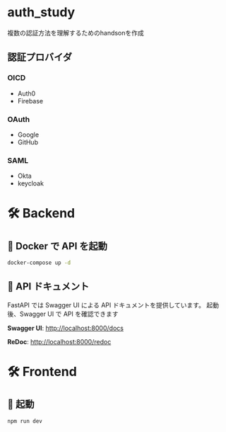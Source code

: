 # auth_study

複数の認証方法を理解するためのhandsonを作成

## 認証プロバイダ

### OICD
- Auth0
- Firebase

### OAuth
- Google
- GitHub

### SAML
- Okta
- keycloak


# 🛠 Backend

## 🚀 Docker で API を起動
```bash
docker-compose up -d
```
## 📖 API ドキュメント
FastAPI では Swagger UI による API ドキュメントを提供しています。
起動後、Swagger UI で API を確認できます

**Swagger UI**: [http://localhost:8000/docs](http://localhost:8000/docs)

**ReDoc**: [http://localhost:8000/redoc](http://localhost:8000/redoc)

# 🛠 Frontend

## 🚀 起動
```bash
npm run dev
```